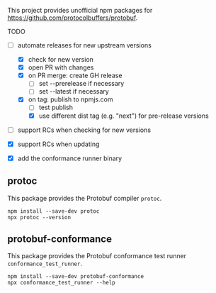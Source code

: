 This project provides unofficial npm packages for https://github.com/protocolbuffers/protobuf.

TODO
- [ ] automate releases for new upstream versions
  - [x] check for new version
  - [x] open PR with changes
  - [x] on PR merge: create GH release
    - [ ] set --prerelease if necessary
    - [ ] set --latest if necessary
  - [x] on tag: publish to npmjs.com
    - [ ] test publish 
    - [x] use different dist tag (e.g. "next") for pre-release versions
- [ ] support RCs when checking for new versions
- [x] support RCs when updating
- [x] add the conformance runner binary


## protoc

This package provides the Protobuf compiler `protoc`.

```shell script
npm install --save-dev protoc
npx protoc --version 
```

## protobuf-conformance

This package provides the Protobuf conformance test runner `conformance_test_runner`.

```shell script
npm install --save-dev protobuf-conformance
npx conformance_test_runner --help 
```

